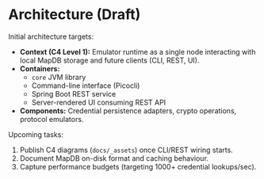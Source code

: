 # Architecture (Draft)

Initial architecture targets:

- **Context (C4 Level 1):** Emulator runtime as a single node interacting with local MapDB storage and future clients (CLI, REST, UI).
- **Containers:**
  - `core` JVM library
  - Command-line interface (Picocli)
  - Spring Boot REST service
  - Server-rendered UI consuming REST API
- **Components:** Credential persistence adapters, crypto operations, protocol emulators.

Upcoming tasks:

1. Publish C4 diagrams (`docs/_assets`) once CLI/REST wiring starts.
2. Document MapDB on-disk format and caching behaviour.
3. Capture performance budgets (targeting 1000+ credential lookups/sec).
